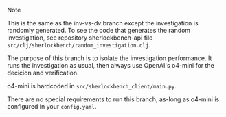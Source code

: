 > [!NOTE]
> This is the same as the inv-vs-dv branch except the investigation is randomly generated.
> To see the code that generates the random investigation, see repository sherlockbench-api
> file `src/clj/sherlockbench/random_investigation.clj`.

The purpose of this branch is to isolate the investigation performance. It runs
the investigation as usual, then always use OpenAI's o4-mini for the decicion
and verification.

o4-mini is hardcoded in `src/sherlockbench_client/main.py`.

There are no special requirements to run this branch, as-long as o4-mini is
configured in your `config.yaml`.
